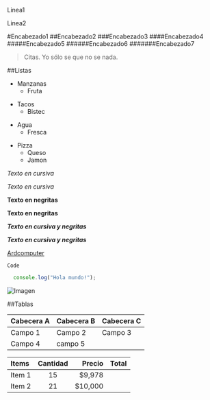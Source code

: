 Linea1

Linea2

#Encabezado1
##Encabezado2
###Encabezado3
####Encabezado4
#####Encabezado5
######Encabezado6
#######Encabezado7

> Citas.
> Yo sólo se que no se nada.
>>

##Listas
- Manzanas
    * Fruta
* Tacos
    * Bistec
+ Agua
    * Fresca
* Pizza
    * Queso
    * Jamon

*Texto en cursiva*

_Texto en cursiva_

**Texto en negritas**

__Texto en negritas__

***Texto en cursiva y negritas***

___Texto en cursiva y negritas___

[Ardcomputer](www.arcomputer.com.mx)

` Code `
```javascript
  console.log("Hola mundo!");
```
![Imagen](https://www.google.com.mx/search?hl=es-419&biw=1366&bih=657&tbm=isch&sa=1&ei=8bAeXMfOGo3KswW_n5OYBQ&q=monster+inc+university&oq=monster+inc+u&gs_l=img.1.0.0l10.464186.464542..465519...0.0..0.102.199.1j1......1....1..gws-wiz-img.......0i67.CPmZ0eq_1fQ#imgrc=_G1Te5o60pDmvM:)

##Tablas

Cabecera A | Cabecera B | Cabecera C
--|--|--|
Campo 1 | Campo 2 | Campo 3
Campo 4 | campo 5

| Items   | Cantidad  | Precio   | Total   |
|:------- | :-------: | -------: | ------- |
| Item 1  | 15        | $9,978   |
| Item 2  | 21        | $10,000  |

